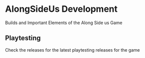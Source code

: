 # AlongSideUs Development
Builds and Important Elements of the Along Side us Game

## Playtesting
Check the releases for the latest playtesting releases for the game
